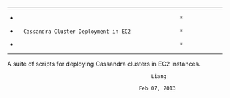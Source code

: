 ************************************************************
*                                                          *
*       Cassandra Cluster Deployment in EC2                *
*                                                          *
************************************************************

A suite of scripts for deploying Cassandra clusters in EC2 
instances.

                                                   Liang

                                               Feb 07, 2013
